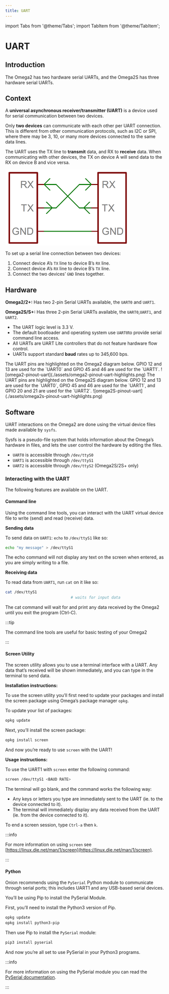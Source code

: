 ```yaml
---
title: UART
---
```


import Tabs from '@theme/Tabs';
import TabItem from '@theme/TabItem';

# UART

## Introduction
The Omega2 has two hardware serial UARTs, and the Omega2S has three hardware serial UARTs.

## Context
A **universal asynchronous receiver/transmitter (UART)** is a device used for serial communication between two devices. 

Only **two devices** can communicate with each other per UART connection. This is different from other communication protocols, such as I2C or SPI, where there may be 3, 10, or many more devices connected to the same data lines.

The UART uses the TX line to **transmit** data, and RX to **receive** data. When communicating with other devices, the TX on device A will send data to the RX on device B and vice versa.

![tx-rx-communication](./assets/tx-rx-communication.png)

To set up a serial line connection between two devices:

1. Connect device A’s `TX` line to device B’s `RX` line.
2. Connect device A’s `RX` line to device B’s `TX` line.
3. Connect the two devices’ `GND` lines together.

## Hardware
**Omega2/2+:** Has two 2-pin Serial UARTs available, the `UART0` and `UART1`.

**Omega2S/S+:** Has three 2-pin Serial UARTs available, the `UART0`,`UART1`, and `UART2`.
- The UART logic level is 3.3 V.
- The default bootloader and operating system use `UART0`to provide serial command line access.
- All UARTs are UART Lite controllers that do not feature hardware flow control.
- UARTs support standard **baud** rates up to 345,600 bps.

<Tabs>
	<TabItem value="omega2" label="Omega2 Pinout" default>
The UART pins are highlighted on the Omega2 diagram below. GPIO 12 and 13 are used for the `UART0` and GPIO 45 and 46 are used for the `UART1`.
![omega2-pinout-uart](./assets/omega2-pinout-uart-highlights.png)
	</TabItem>
	<TabItem value="omega2s" label="Omega2S Pinout">
The UART pins are highlighted on the Omega2S diagram below. GPIO 12 and 13 are used for the `UART0`, GPIO 45 and 46 are used for the `UART1`, and GPIO 20 and 21 are used for the `UART2`.
![omega2S-pinout-uart](./assets/omega2s-pinout-uart-highlights.png)
	</TabItem>
</Tabs>

## Software
UART interactions on the Omega2 are done using the virtual device files made available by `sysfs`.

Sysfs is a pseudo-file system that holds information about the Omega’s hardware in files, and lets the user control the hardware by editing the files.
-  `UART0` is accessible through `/dev/ttyS0` 
-  `UART1` is accessible through `/dev/ttyS1` 
-  `UART2` is accessible through `/dev/ttyS2` (Omega2S/2S+ only) 

### Interacting with the UART
The following features are available on the UART.

#### Command line
Using the command line tools, you can interact with the UART virtual device file to write (send) and read (receive) data.

**Sending data**

To send data on `UART1`: `echo` to `/dev/ttyS1` like so:
```bash
echo "my message" > /dev/ttyS1
```

The echo command will not display any text on the screen when entered, as you are simply writing to a file.  

**Receiving data**

To read data from `UART1`, run `cat` on it like so:
```bash
cat /dev/ttyS1 
                             # waits for input data
```   

The cat command will wait for and print any data received by the Omega2 until you exit the program (Ctrl-C).

:::tip 

The command line tools are useful for basic testing of your Omega2

:::

#### Screen Utility
The screen utility allows you to use a terminal interface with a UART. Any data that’s received will be shown immediately, and you can type in the terminal to send data.

**Installation instructions:**

To use the screen utility you’ll first need to update your packages and install the screen package using Omega’s package manager `opkg`.

To update your list of packages:
```bash
opkg update
```

Next, you’ll install the screen package:
```bash
opkg install screen
```

And now you’re ready to use `screen` with the UART!

**Usage instructions:**

To use the UART1 with `screen` enter the following command:
```bash
screen /dev/ttyS1 <BAUD RATE>
```

The terminal will go blank, and the command works the following way:
- Any keys or letters you type are immediately sent to the UART (ie. to the device connected to it).
- The terminal will immediately display any data received from the UART (ie. from the device connected to it).

To end a screen session, type `Ctrl-a` then `k`.

:::info 

For more information on using `screen` see [https://linux.die.net/man/1/screen](https://linux.die.net/man/1/screen). 

:::

#### Python
Onion recommends using the `PySerial` Python module to communicate through serial ports; this includes UART1 and any USB-based serial devices. 

You’ll be using Pip to install the PySerial Module. <!--For more details on Python3 and Pip, see our guide on installing and using Python on the Omega.-->

First, you’ll need to install the Python3 version of Pip.
```bash
opkg update
opkg install python3-pip
```

Then use Pip to install the `PySerial` module:
```bash
pip3 install pyserial
```

And now you’re all set to use PySerial in your Python3 programs.

:::info

For more information on using the PySerial module you can read the [PySerial documentation](https://pythonhosted.org/pyserial/shortintro.html).

:::

